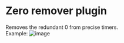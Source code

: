 # Zero remover plugin
Removes the redundant 0 from precise timers.  
Example: ![image](https://user-images.githubusercontent.com/52377234/119220840-bfed9a00-baec-11eb-90a4-289f92d20045.png)
